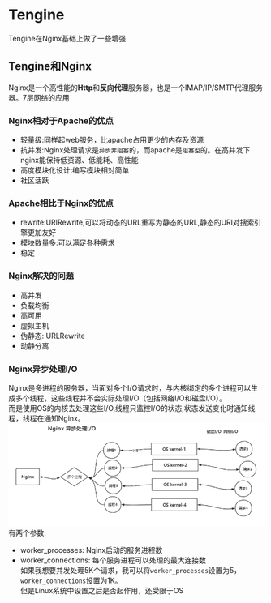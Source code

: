 # Tengine
Tengine在Nginx基础上做了一些增强
## Tengine和Nginx
Nginx是一个高性能的**Http**和**反向代理**服务器，也是一个IMAP/IP/SMTP代理服务器。7层网络的应用

### Nginx相对于Apache的优点
- 轻量级:同样起web服务，比apache占用更少的内存及资源
- 抗并发:Nginx处理请求是`异步非阻塞`的，而apache是`阻塞型`的。在高并发下nginx能保持低资源、低能耗、高性能
- 高度模块化设计:编写模块相对简单
- 社区活跃

### Apache相比于Nginx的优点
- rewrite:URIRewrite,可以将动态的URL重写为静态的URL,静态的URI对搜索引擎更加友好
- 模块数量多:可以满足各种需求
- 稳定

### Nginx解决的问题
- 高并发
- 负载均衡
- 高可用
- 虚拟主机
- 伪静态: URLRewrite
- 动静分离

### Nginx异步处理I/O
   Nginx是多进程的服务器，当面对多个I/O请求时，与内核绑定的多个进程可以生成多个线程，这些线程并不会实际处理I/O（包括网络I/O和磁盘I/O）。  
 而是使用OS的内核去处理这些I/O,线程只监控I/O的状态,状态发送变化时通知线程，线程在通知Nginx。  
 ![ginx异步处理I/O](../../../img/Nginx异步处理IO.PNG)
 有两个参数:
 - worker_processes: Nginx启动的服务进程数
 - worker_connections: 每个服务进程可以处理的最大连接数  
 如果我想要并发处理5K个请求，我可以将`worker_processes`设置为5，`worker_connections`设置为1K。  
 但是Linux系统中设置之后是否起作用，还受限于OS
 

